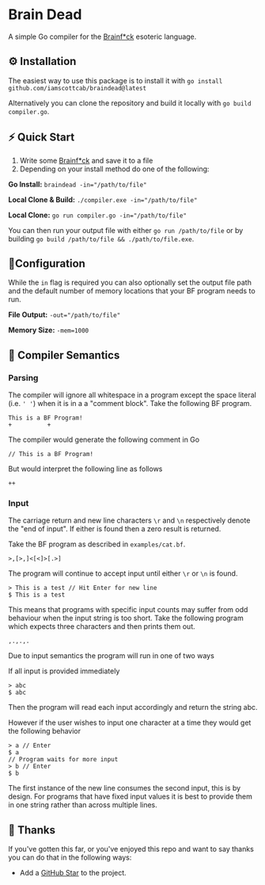 # Brain Dead
A simple Go compiler for the [Brainf*ck](https://en.wikipedia.org/wiki/Brainfuck) esoteric language.

## ⚙️ Installation
The easiest way to use this package is to install it with `go install github.com/iamscottcab/braindead@latest`

Alternatively you can clone the repository and build it locally with `go build compiler.go`.

## ⚡️ Quick Start
1. Write some [Brainf*ck](https://en.wikipedia.org/wiki/Brainfuck) and save it to a file
2. Depending on your install method do one of the following:

**Go Install:** `braindead -in="/path/to/file"`

**Local Clone & Build:** `./compiler.exe -in="/path/to/file"`

**Local Clone:** `go run compiler.go -in="/path/to/file"`

You can then run your output file with either `go run /path/to/file` or by building `go build /path/to/file && ./path/to/file.exe`. 

## 📝Configuration
While the `in` flag is required you can also optionally set the output file path and the default number of memory locations that your BF program needs to run.

**File Output:** `-out="/path/to/file"`

**Memory Size:** `-mem=1000`

## 🧠 Compiler Semantics
### Parsing
The compiler will ignore all whitespace in a program except the space literal (i.e. `' '`) when it is in a a "comment block". Take the following BF program.

```
This is a BF Program!
+          +
```

The compiler would generate the following comment in Go

```
// This is a BF Program!
```

But would interpret the following line as follows

```
++
```
### Input
The carriage return and new line characters `\r` and `\n` respectively denote the "end of input". If either is found then a zero result is returned.

Take the BF program as described in `examples/cat.bf`.

```
>,[>,]<[<]>[.>]
```

The program will continue to accept input until either `\r` or `\n` is found.

```
> This is a test // Hit Enter for new line
$ This is a test

```

This means that programs with specific input counts may suffer from odd behaviour when the input string is too short. Take the following program which expects three characters and then prints them out.

```
,.,.,.
```
Due to input semantics the program will run in one of two ways

If all input is provided immediately
```
> abc
$ abc
```
Then the program will read each input accordingly and return the string abc.

However if the user wishes to input one character at a time they would get the following behavior
```
> a // Enter
$ a
// Program waits for more input
> b // Enter
$ b
```
The first instance of the new line consumes the second input, this is by design. For programs that have fixed input values it is best to provide them in one string rather than across multiple lines.

## 💖 Thanks
If you've gotten this far, or you've enjoyed this repo and want to say thanks you can do that in the following ways:
- Add a [GitHub Star](https://github.com/iamscottcab/unity-source-generators) to the project.